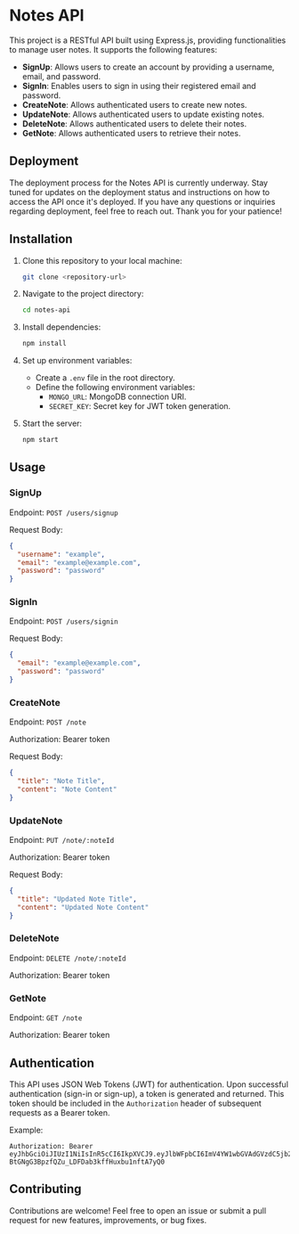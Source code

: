 # Notes API

This project is a RESTful API built using Express.js, providing functionalities to manage user notes. It supports the following features:

- **SignUp**: Allows users to create an account by providing a username, email, and password.
- **SignIn**: Enables users to sign in using their registered email and password.
- **CreateNote**: Allows authenticated users to create new notes.
- **UpdateNote**: Allows authenticated users to update existing notes.
- **DeleteNote**: Allows authenticated users to delete their notes.
- **GetNote**: Allows authenticated users to retrieve their notes.

## Deployment

The deployment process for the Notes API is currently underway. Stay tuned for updates on the deployment status and instructions on how to access the API once it's deployed. If you have any questions or inquiries regarding deployment, feel free to reach out. Thank you for your patience!

## Installation

1. Clone this repository to your local machine:

   ```bash
   git clone <repository-url>
   ```

2. Navigate to the project directory:

   ```bash
   cd notes-api
   ```

3. Install dependencies:

   ```bash
   npm install
   ```

4. Set up environment variables:
   - Create a `.env` file in the root directory.
   - Define the following environment variables:
     - `MONGO_URL`: MongoDB connection URI.
     - `SECRET_KEY`: Secret key for JWT token generation.

5. Start the server:

   ```bash
   npm start
   ```

## Usage

### SignUp

Endpoint: `POST /users/signup`

Request Body:
```json
{
  "username": "example",
  "email": "example@example.com",
  "password": "password"
}
```

### SignIn

Endpoint: `POST /users/signin`

Request Body:
```json
{
  "email": "example@example.com",
  "password": "password"
}
```

### CreateNote

Endpoint: `POST /note`

Authorization: Bearer token

Request Body:
```json
{
  "title": "Note Title",
  "content": "Note Content"
}
```

### UpdateNote

Endpoint: `PUT /note/:noteId`

Authorization: Bearer token

Request Body:
```json
{
  "title": "Updated Note Title",
  "content": "Updated Note Content"
}
```

### DeleteNote

Endpoint: `DELETE /note/:noteId`

Authorization: Bearer token

### GetNote

Endpoint: `GET /note`

Authorization: Bearer token

## Authentication

This API uses JSON Web Tokens (JWT) for authentication. Upon successful authentication (sign-in or sign-up), a token is generated and returned. This token should be included in the `Authorization` header of subsequent requests as a Bearer token.

Example:

```
Authorization: Bearer eyJhbGciOiJIUzI1NiIsInR5cCI6IkpXVCJ9.eyJlbWFpbCI6ImV4YW1wbGVAdGVzdC5jb20iLCJpZCI6IjYwNzlkZTI3N2U4NjFhMjE2MzZkM2IwZSIsImlhdCI6MTY0ODg0NzY5NCwiZXhwIjoxNjQ4ODUxMjk0fQ.k3i-BtGNgG3BpzfQZu_LDFDab3kffHuxbu1nftA7yQ0
```

## Contributing

Contributions are welcome! Feel free to open an issue or submit a pull request for new features, improvements, or bug fixes.

